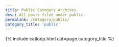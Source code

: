 ```yaml
---
title: Public Category Archives
desc: All posts filed under public.
permalink: /category/public/
category_title: 'public'
---
```

{% include catloop.html cat=page.category_title %}
